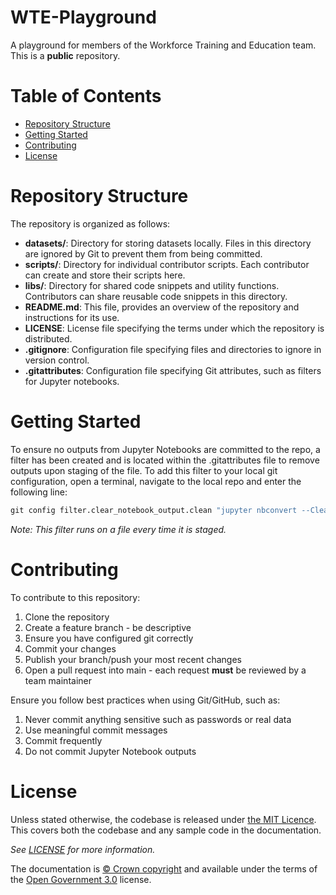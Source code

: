 # WTE-Playground

A playground for members of the Workforce Training and Education team. This is a **public** repository.

# Table of Contents

- [Repository Structure](#repository-structure)
- [Getting Started](#getting-started)
- [Contributing](#contributing)
- [License](#license)

# Repository Structure

The repository is organized as follows:

- **datasets/**: Directory for storing datasets locally. Files in this directory are ignored by Git to prevent them from being committed.
- **scripts/**: Directory for individual contributor scripts. Each contributor can create and store their scripts here.
- **libs/**: Directory for shared code snippets and utility functions. Contributors can share reusable code snippets in this directory.
- **README.md**: This file, provides an overview of the repository and instructions for its use.
- **LICENSE**: License file specifying the terms under which the repository is distributed.
- **.gitignore**: Configuration file specifying files and directories to ignore in version control.
- **.gitattributes**: Configuration file specifying Git attributes, such as filters for Jupyter notebooks.

# Getting Started

To ensure no outputs from Jupyter Notebooks are committed to the repo, a filter has been created and is located within the .gitattributes file to remove outputs upon staging of the file. To add this filter to your local git configuration, open a terminal, navigate to the local repo and enter the following line:

```cmd
git config filter.clear_notebook_output.clean "jupyter nbconvert --ClearOutputPreprocessor.enabled=True --to notebook --inplace"
```

_Note: This filter runs on a file every time it is staged._

# Contributing

To contribute to this repository:

1. Clone the repository
2. Create a feature branch - be descriptive
3. Ensure you have configured git correctly
4. Commit your changes
5. Publish your branch/push your most recent changes
6. Open a pull request into main - each request **must** be reviewed by a team maintainer

Ensure you follow best practices when using Git/GitHub, such as:

1. Never commit anything sensitive such as passwords or real data
2. Use meaningful commit messages
3. Commit frequently
4. Do not commit Jupyter Notebook outputs

# License

Unless stated otherwise, the codebase is released under [the MIT Licence][mit].
This covers both the codebase and any sample code in the documentation.

_See [LICENSE](./LICENSE) for more information._

The documentation is [© Crown copyright][copyright] and available under the terms
of the [Open Government 3.0][ogl] license.

[mit]: LICENCE
[copyright]: http://www.nationalarchives.gov.uk/information-management/re-using-public-sector-information/uk-government-licensing-framework/crown-copyright/
[ogl]: http://www.nationalarchives.gov.uk/doc/open-government-licence/version/3/
